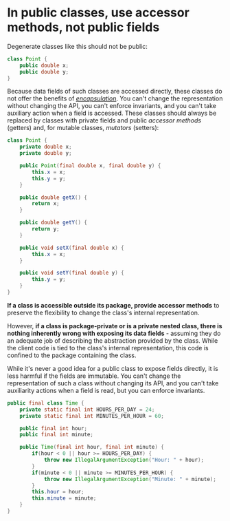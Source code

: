 # In public classes, use accessor methods, not public fields

Degenerate classes like this should not be public:

```java
class Point {
    public double x;
    public double y;
}
```

Because data fields of such classes are accessed directly, these classes do not offer the benefits of [_encapsulation_](./15_minimize_the_accessibility_of_classes_and_members.md). You can't change the representation without changing the API, you can't enforce invariants, and you can't take auxiliary action when a field is accessed.
These classes should always be replaced by classes with private fields and public _accessor methods_ (getters) and, for mutable classes, _mutators_ (setters):

```java
class Point {
    private double x;
    private double y;

    public Point(final double x, final double y) {
        this.x = x;
        this.y = y;
    }

    public double getX() {
        return x;
    }

    public double getY() {
        return y;
    }

    public void setX(final double x) {
        this.x = x;
    }

    public void setY(final double y) {
        this.y = y;
    }
}
```

**If a class is accessible outside its package, provide accessor methods** to preserve the flexibility to change the class's internal representation.

However, **if a class is package-private or is a private nested class, there is nothing inherently wrong with exposing its data fields** - assuming they do an adequate job of describing the abstraction provided by the class. While the client code is tied to the class's internal representation, this code is confined to the package containing the class.

While it's never a good idea for a public class to expose fields directly, it is less harmful if the fields are immutable. You can't change the representation of such a class without changing its API, and you can't take auxiliarity actions when a field is read, but you can enforce invariants.

```java
public final class Time {
    private static final int HOURS_PER_DAY = 24;
    private static final int MINUTES_PER_HOUR = 60;

    public final int hour;
    public final int minute;

    public Time(final int hour, final int minute) {
        if(hour < 0 || hour >= HOURS_PER_DAY) {
            throw new IllegalArgumentException("Hour: " + hour);
        }
        if(minute < 0 || minute >= MINUTES_PER_HOUR) {
            throw new IllegalArgumentException("Minute: " + minute);
        }
        this.hour = hour;
        this.minute = minute;
    }
}
```

